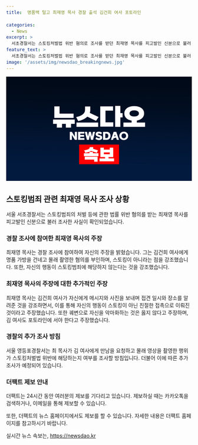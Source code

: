 ```yaml
---
title:  명품백 털고 최재영 목사 경찰 출석 김건희 여사 포토라인

categories:
  - News
excerpt: >
  서초경찰서는 스토킹처벌법 위반 혐의로 조사를 받던 최재영 목사를 피고발인 신분으로 불러 조사. 경찰 조사에서 김건희 여사가 거부했는데 직접적으로 만나자고 했느냐는 질문에 그런 적 없다며 스토킹이 아니라는 것을 소명할 계획이라고 주장하며 상황 해명. 최 목사는 김 여사가 포토라인에 서야 한다고 주장하며, 보수 시민단체가 스토킹법 위반 혐의로 고발한 것에 대한 경찰의 조사가 예정되어 있음.
feature_text: >
  서초경찰서는 스토킹처벌법 위반 혐의로 조사를 받던 최재영 목사를 피고발인 신분으로 불러 조사. 경찰 조사에서 김건희 여사가 거부했는데 직접적으로 만나자고 했느냐는 질문에 그런 적 없다며 스토킹이 아니라는 것을 소명할 계획이라고 주장하며 상황 해명. 최 목사는 김 여사가 포토라인에 서야 한다고 주장하며, 보수 시민단체가 스토킹법 위반 혐의로 고발한 것에 대한 경찰의 조사가 예정되어 있음.
image: '/assets/img/newsdao_breakingnews.jpg'
---
```


<p><img src="/assets/img/newsdao_breakingnews.jpg" alt="pcversion 속보" /></p>

<h2 data-ke-size="size26">스토킹범죄 관련 최재영 목사 조사 상황</h2>

<p data-ke-size="size16">서울 서초경찰서는 스토킹범죄의 처벌 등에 관한 법률 위반 혐의를 받는 최재영 목사를 피고발인 신분으로 불러 조사한 사실이 확인되었습니다.</p>

<h3><b>경찰 조사에 참여한 최재영 목사의 주장</b></h3>

<p data-ke-size="size16">최재영 목사는 경찰 조사에 참여하여 자신의 주장을 밝혔습니다. 그는 김건희 여사에게 명품 가방을 건네고 몰래 촬영한 혐의를 부인하며, 스토킹이 아니라는 점을 강조했습니다. 또한, 자신의 행동이 스토킹범죄에 해당하지 않는다는 것을 강조했습니다.</p>

<h3><b>최재영 목사의 주장에 대한 추가적인 주장</b></h3>

<p data-ke-size="size16">최재영 목사는 김건희 여사가 자신에게 메시지와 사진을 보내며 접견 일시와 장소를 알려준 것을 강조하면서, 이를 통해 자신의 행동이 스토킹이 아닌 친절한 접촉으로 이뤄진 것이라고 주장했습니다. 또한 궤변으로 자신을 악마화하는 것은 옳지 않다고 주장하며, 김 여사도 포토라인에 서야 한다고 주장했습니다.</p>

<h3><b>경찰의 추가 조사 방침</b></h3>

<p data-ke-size="size16">서울 영등포경찰서는 최 목사가 김 여사에게 만남을 요청하고 몰래 영상을 촬영한 행위가 스토킹처벌법 위반에 해당하는지 여부를 조사할 방침입니다. 더불어 이에 따른 추가 조사가 예정되어 있습니다.</p>

<h3><b>더팩트 제보 안내</b></h3>

<p data-ke-size="size16">더팩트는 24시간 동안 여러분의 제보를 기다리고 있습니다. 제보하실 때는 카카오톡을 검색하거나, 이메일을 통해 제보할 수 있습니다.</p>

<p data-ke-size="size16">또한, 더팩트의 뉴스 홈페이지에서도 제보를 할 수 있습니다. 자세한 내용은 더팩트 홈페이지를 참고하시기 바랍니다.</p>
실시간 뉴스 속보는, <a href="https://newsdao.kr" rel="dofollow">https://newsdao.kr</a>


